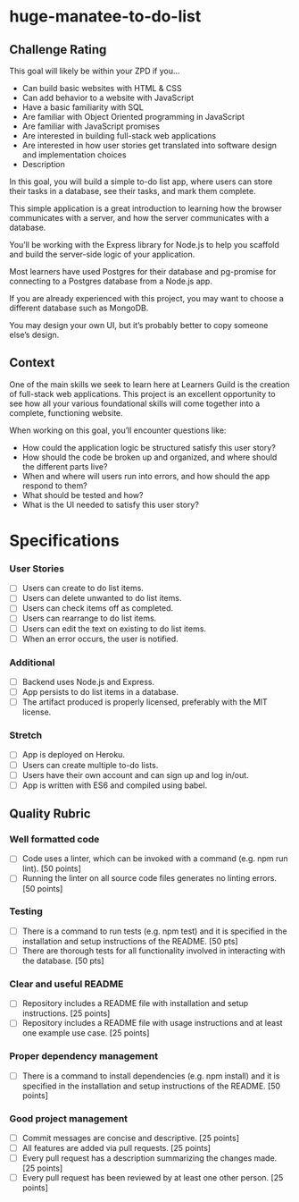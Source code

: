 # huge-manatee-to-do-list
## Challenge Rating

This goal will likely be within your ZPD if you…

- Can build basic websites with HTML & CSS
- Can add behavior to a website with JavaScript
- Have a basic familiarity with SQL
- Are familiar with Object Oriented programming in JavaScript
- Are familiar with JavaScript promises
- Are interested in building full-stack web applications
- Are interested in how user stories get translated into software design and implementation choices
- Description

In this goal, you will build a simple to-do list app, where users can store their tasks in a database, see their tasks, and mark them complete.

This simple application is a great introduction to learning how the browser communicates with a server, and how the server communicates with a database.

You’ll be working with the Express library for Node.js to help you scaffold and build the server-side logic of your application.

Most learners have used Postgres for their database and pg-promise for connecting to a Postgres database from a Node.js app.

If you are already experienced with this project, you may want to choose a different database such as MongoDB.

You may design your own UI, but it’s probably better to copy someone else’s design. 

## Context

One of the main skills we seek to learn here at Learners Guild is the creation of full-stack web applications. This project is an excellent opportunity to see how all your various foundational skills will come together into a complete, functioning website.

When working on this goal, you’ll encounter questions like:

- How could the application logic be structured satisfy this user story?
- How should the code be broken up and organized, and where should the different parts live?
- When and where will users run into errors, and how should the app respond to them?
- What should be tested and how?
- What is the UI needed to satisfy this user story?

# Specifications

### User Stories

 - [ ]  Users can create to do list items.
 - [ ]  Users can delete unwanted to do list items.
 - [ ]  Users can check items off as completed.
 - [ ]  Users can rearrange to do list items.
 - [ ]  Users can edit the text on existing to do list items.
 - [ ]  When an error occurs, the user is notified.

### Additional

 - [ ]  Backend uses Node.js and Express.
 - [ ]  App persists to do list items in a database.
 - [ ]  The artifact produced is properly licensed, preferably with the MIT license.

### Stretch

 - [ ]  App is deployed on Heroku.
 - [ ]  Users can create multiple to-do lists.
 - [ ]  Users have their own account and can sign up and log in/out.
 - [ ]  App is written with ES6 and compiled using babel.

## Quality Rubric

### Well formatted code

 - [ ] Code uses a linter, which can be invoked with a command (e.g. npm run lint). [50 points]
 - [ ] Running the linter on all source code files generates no linting errors. [50 points]

### Testing

 - [ ] There is a command to run tests (e.g. npm test) and it is specified in the installation and setup instructions of the README. [50 pts]
 - [ ] There are thorough tests for all functionality involved in interacting with the database. [50 pts]

### Clear and useful README

 - [ ] Repository includes a README file with installation and setup instructions. [25 points]
 - [ ] Repository includes a README file with usage instructions and at least one example use case. [25 points]

### Proper dependency management

 - [ ] There is a command to install dependencies (e.g. npm install) and it is specified in the installation and setup instructions of the README. [50 points]

### Good project management

 - [ ] Commit messages are concise and descriptive. [25 points]
 - [ ] All features are added via pull requests. [25 points]
 - [ ] Every pull request has a description summarizing the changes made. [25 points]
 - [ ] Every pull request has been reviewed by at least one other person. [25 points]
